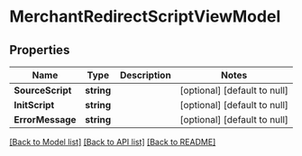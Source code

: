 # MerchantRedirectScriptViewModel

## Properties
Name | Type | Description | Notes
------------ | ------------- | ------------- | -------------
**SourceScript** | **string** |  | [optional] [default to null]
**InitScript** | **string** |  | [optional] [default to null]
**ErrorMessage** | **string** |  | [optional] [default to null]

[[Back to Model list]](../README.md#documentation-for-models) [[Back to API list]](../README.md#documentation-for-api-endpoints) [[Back to README]](../README.md)


